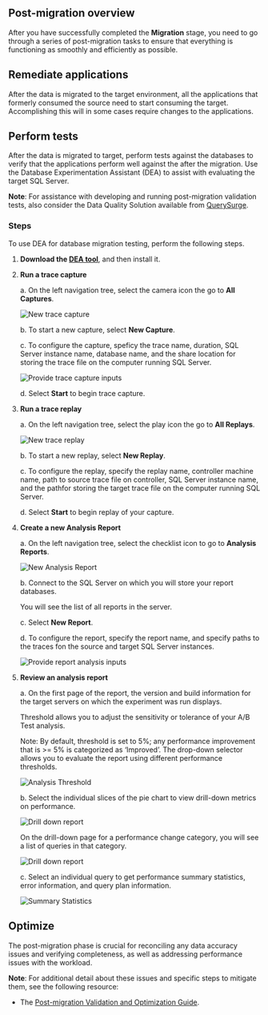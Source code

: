 ## Post-migration overview

After you have successfully completed the **Migration** stage, you need to go through a series of post-migration tasks to ensure that everything is functioning as smoothly and efficiently as possible.

## Remediate applications

After the data is migrated to the target environment, all the applications that formerly consumed the source need to start consuming the target. Accomplishing this will in some cases require changes to the applications.

## Perform tests

After the data is migrated to target, perform tests against the databases to verify that the applications perform well against the after the migration.
Use the Database Experimentation Assistant (DEA) to assist with evaluating the target SQL Server.

**Note**: For assistance with developing and running post-migration validation tests, also consider the Data Quality Solution available from [QuerySurge](http://www.querysurge.com/company/partners/microsoft). 

### Steps

To use DEA for database migration testing, perform the following steps.

1. **Download the [DEA tool](https://www.microsoft.com/en-us/download/details.aspx?id=54090)**, and then install it.

2. **Run a trace capture**

    a. On the left navigation tree, select the camera icon the go to **All Captures**.
    
    ![New trace capture](https://mpbdevcontent.azureedge.net/Images/scenario-assets/deanewcapture.png)
    
    b. To start a new capture, select **New Capture**.
    
    c. To configure the capture, speficy the trace name, duration, SQL Server instance name, database name, and the share location for storing the trace file on the computer running SQL Server.
    
    ![Provide trace capture inputs](https://mpbdevcontent.azureedge.net/Images/scenario-assets/deacaptureinputs.png)
    
    d. Select **Start** to begin trace capture.

3. **Run a trace replay**
    
    a. On the left navigation tree, select the play icon the go to **All Replays**.
    
    ![New trace replay](https://mpbdevcontent.azureedge.net/Images/scenario-assets/deanewreplay.png)
    
    b. To start a new replay, select **New Replay**.
    
    c. To configure the replay, specify the replay name, controller machine name, path to source trace file on controller, SQL Server instance name, and the pathfor storing the target trace file on the computer running SQL Server.
    
    d. Select **Start** to begin replay of your capture.
    
 4. **Create a new Analysis Report**
 
    a. On the left navigation tree, select the checklist icon to go to **Analysis Reports**. 
    
    ![New Analysis Report](https://mpbdevcontent.azureedge.net/Images/scenario-assets/deanewanalysis.png)
    
    b. Connect to the SQL Server on which you will store your report databases.
    
    You will see the list of all reports in the server.
    
    c. Select **New Report**.
    
    d. To configure the report, specify the report name, and specify paths to the traces fon the source and target SQL Server instances.
    
    ![Provide report analysis inputs](https://mpbdevcontent.azureedge.net/Images/scenario-assets/deaanalysisinput.png)
    
 5. **Review an analysis report**
 
    a. On the first page of the report, the version and build information for the target servers on which the experiment was run displays.
    
    Threshold allows you to adjust the sensitivity or tolerance of your A/B Test analysis. 
    
    Note: By default, threshold is set to 5%; any performance improvement that is >= 5% is categorized as ‘Improved’. The drop-down selector allows you to evaluate the report using different performance thresholds.
       
    ![Analysis Threshold](https://mpbdevcontent.azureedge.net/Images/scenario-assets/deathreshold.jpg)
    
    b. Select the individual slices of the pie chart to view drill-down metrics on performance.
    
    ![Drill down report](https://mpbdevcontent.azureedge.net/Images/scenario-assets/deachart.png)
    
    On the drill-down page for a performance change category, you will see a list of queries in that category. 
    
    ![Drill down report](https://mpbdevcontent.azureedge.net/Images/scenario-assets/deaerrorqueries.png)
    
    c. Select an individual query to get performance summary statistics, error information, and query plan information.
    
    ![Summary Statistics](https://mpbdevcontent.azureedge.net/Images/scenario-assets/deasummarystats.png)

## Optimize

The post-migration phase is crucial for reconciling any data accuracy issues and verifying completeness, as well as addressing performance issues with the workload.

**Note**: For additional detail about these issues and specific steps to mitigate them, see the following resource:
* The [Post-migration Validation and Optimization Guide](https://docs.microsoft.com/en-us/sql/relational-databases/post-migration-validation-and-optimization-guide).
